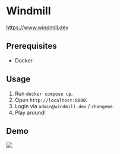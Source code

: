 # Windmill

https://www.windmill.dev

## Prerequisites

- Docker

## Usage

1. Run `docker compose up`.
1. Open `http://localhost:8080`.
2. Login via `admin@windmill.dev` / `changeme`.
3. Play around!

## Demo

![](.docs/windmill1.png)
